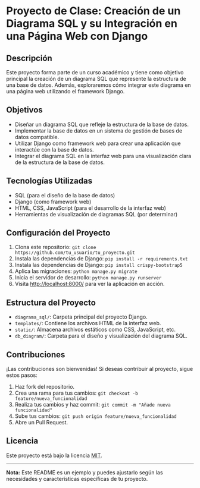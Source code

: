 # Proyecto de Clase: Creación de un Diagrama SQL y su Integración en una Página Web con Django

## Descripción
Este proyecto forma parte de un curso académico y tiene como objetivo principal la creación de un diagrama SQL que represente la estructura de una base de datos. Además, exploraremos cómo integrar este diagrama en una página web utilizando el framework Django.

## Objetivos
- Diseñar un diagrama SQL que refleje la estructura de la base de datos.
- Implementar la base de datos en un sistema de gestión de bases de datos compatible.
- Utilizar Django como framework web para crear una aplicación que interactúe con la base de datos.
- Integrar el diagrama SQL en la interfaz web para una visualización clara de la estructura de la base de datos.

## Tecnologías Utilizadas
- SQL (para el diseño de la base de datos)
- Django (como framework web)
- HTML, CSS, JavaScript (para el desarrollo de la interfaz web)
- Herramientas de visualización de diagramas SQL (por determinar)

## Configuración del Proyecto
1. Clona este repositorio: `git clone https://github.com/tu_usuario/tu_proyecto.git`
2. Instala las dependencias de Django: `pip install -r requirements.txt`
2. Instala las dependencias de Django: `pip install crispy-bootstrap5 `   
3. Aplica las migraciones: `python manage.py migrate`
4. Inicia el servidor de desarrollo: `python manage.py runserver`
5. Visita [http://localhost:8000/](http://localhost:8000/) para ver la aplicación en acción.

## Estructura del Proyecto
- `diagrama_sql/`: Carpeta principal del proyecto Django.
- `templates/`: Contiene los archivos HTML de la interfaz web.
- `static/`: Almacena archivos estáticos como CSS, JavaScript, etc.
- `db_diagram/`: Carpeta para el diseño y visualización del diagrama SQL.

## Contribuciones
¡Las contribuciones son bienvenidas! Si deseas contribuir al proyecto, sigue estos pasos:
1. Haz fork del repositorio.
2. Crea una rama para tus cambios: `git checkout -b feature/nueva_funcionalidad`
3. Realiza tus cambios y haz commit: `git commit -m "Añade nueva funcionalidad"`
4. Sube tus cambios: `git push origin feature/nueva_funcionalidad`
5. Abre un Pull Request.

## Licencia
Este proyecto está bajo la licencia [MIT](LICENSE).

---
**Nota:** Este README es un ejemplo y puedes ajustarlo según las necesidades y características específicas de tu proyecto.
